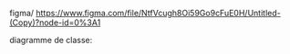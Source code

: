 figma/ https://www.figma.com/file/NtfVcugh8Oi59Go9cFuE0H/Untitled-(Copy)?node-id=0%3A1

diagramme de classe:
